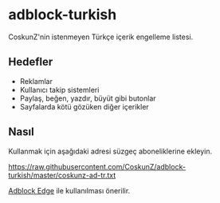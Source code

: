 adblock-turkish
===============

CoskunZ'nin istenmeyen Türkçe içerik engelleme listesi.

Hedefler
----------

* Reklamlar
* Kullanıcı takip sistemleri
* Paylaş, beğen, yazdır, büyüt gibi butonlar
* Sayfalarda kötü gözüken diğer içerikler

Nasıl
----------

Kullanmak için aşağıdaki adresi süzgeç aboneliklerine ekleyin.

https://raw.githubusercontent.com/CoskunZ/adblock-turkish/master/coskunz-ad-tr.txt



[Adblock Edge](https://addons.mozilla.org/en-US/firefox/addon/adblock-edge/) ile kullanılması önerilir.
